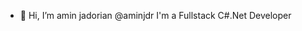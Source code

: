 - 👋 Hi, I’m amin jadorian @aminjdr
I'm a Fullstack C#.Net Developer

<!---
aminjdr/aminjdr is a ✨ special ✨ repository because its `README.md` (this file) appears on your GitHub profile.
You can click the Preview link to take a look at your changes.
--->
